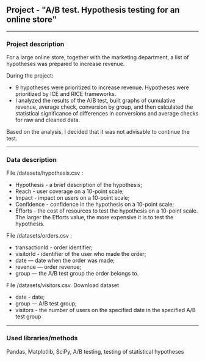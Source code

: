 ## Project - "A/B test. Hypothesis testing for an online store"
___
### Project description
For a large online store, together with the marketing department, a list of hypotheses was prepared to increase revenue.

During the project: 
- 9 hypotheses were prioritized to increase revenue. Hypotheses were prioritized by ICE and RICE frameworks. 
- I analyzed the results of the A/B test, built graphs of cumulative revenue, average check, conversion by group, and then calculated the statistical significance of differences in conversions and average checks for raw and cleaned data. 

Based on the analysis, I decided that it was not advisable to continue the test.
___
### Data description
File /datasets/hypothesis.csv :
- Hypothesis - a brief description of the hypothesis;
- Reach - user coverage on a 10-point scale;
- Impact - impact on users on a 10-point scale;
- Confidence - confidence in the hypothesis on a 10-point scale;
- Efforts - the cost of resources to test the hypothesis on a 10-point scale. The larger the Efforts value, the more expensive it is to test the hypothesis.

File /datasets/orders.csv :
- transactionId - order identifier;
- visitorId - identifier of the user who made the order;
- date — date when the order was made;
- revenue — order revenue;
- group — the A/B test group the order belongs to.

File /datasets/visitors.csv. Download dataset
- date - date;
- group — A/B test group;
- visitors - the number of users on the specified date in the specified A/B test group
___
### Used libraries/methods
Pandas, Matplotlib, SciPy, A/B testing, testing of statistical hypotheses
